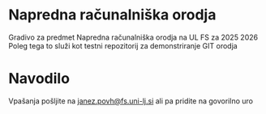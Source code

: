 # Napredna računalniška orodja 
Gradivo za predmet Napredna računalniška orodja na UL FS za 2025 2026
Poleg tega to služi kot testni repozitorij za demonstriranje GIT orodja

# Navodilo
Vpašanja pošljite na janez.povh@fs.uni-lj.si ali pa pridite na govorilno uro